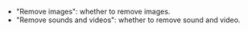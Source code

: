 * "Remove images": whether to remove images.
* "Remove sounds and videos": whether to remove sound and video.
